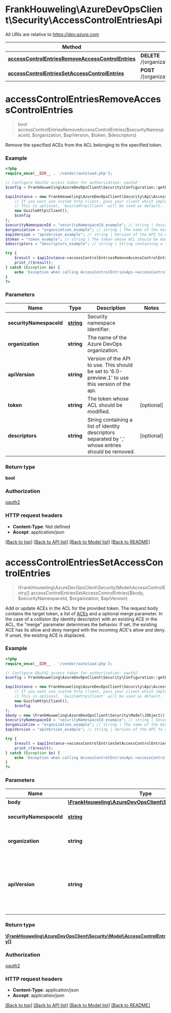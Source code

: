 # FrankHouweling\AzureDevOpsClient\Security\AccessControlEntriesApi

All URIs are relative to *https://dev.azure.com*

Method | HTTP request | Description
------------- | ------------- | -------------
[**accessControlEntriesRemoveAccessControlEntries**](AccessControlEntriesApi.md#accessControlEntriesRemoveAccessControlEntries) | **DELETE** /{organization}/_apis/accesscontrolentries/{securityNamespaceId} | 
[**accessControlEntriesSetAccessControlEntries**](AccessControlEntriesApi.md#accessControlEntriesSetAccessControlEntries) | **POST** /{organization}/_apis/accesscontrolentries/{securityNamespaceId} | 


# **accessControlEntriesRemoveAccessControlEntries**
> bool accessControlEntriesRemoveAccessControlEntries($securityNamespaceId, $organization, $apiVersion, $token, $descriptors)



Remove the specified ACEs from the ACL belonging to the specified token.

### Example
```php
<?php
require_once(__DIR__ . '/vendor/autoload.php');

// Configure OAuth2 access token for authorization: oauth2
$config = FrankHouweling\AzureDevOpsClient\Security\Configuration::getDefaultConfiguration()->setAccessToken('YOUR_ACCESS_TOKEN');

$apiInstance = new FrankHouweling\AzureDevOpsClient\Security\Api\AccessControlEntriesApi(
    // If you want use custom http client, pass your client which implements `GuzzleHttp\ClientInterface`.
    // This is optional, `GuzzleHttp\Client` will be used as default.
    new GuzzleHttp\Client(),
    $config
);
$securityNamespaceId = "securityNamespaceId_example"; // string | Security namespace identifier.
$organization = "organization_example"; // string | The name of the Azure DevOps organization.
$apiVersion = "apiVersion_example"; // string | Version of the API to use.  This should be set to '6.0-preview.1' to use this version of the api.
$token = "token_example"; // string | The token whose ACL should be modified.
$descriptors = "descriptors_example"; // string | String containing a list of identity descriptors separated by ',' whose entries should be removed.

try {
    $result = $apiInstance->accessControlEntriesRemoveAccessControlEntries($securityNamespaceId, $organization, $apiVersion, $token, $descriptors);
    print_r($result);
} catch (Exception $e) {
    echo 'Exception when calling AccessControlEntriesApi->accessControlEntriesRemoveAccessControlEntries: ', $e->getMessage(), PHP_EOL;
}
?>
```

### Parameters

Name | Type | Description  | Notes
------------- | ------------- | ------------- | -------------
 **securityNamespaceId** | [**string**](../Model/.md)| Security namespace identifier. |
 **organization** | **string**| The name of the Azure DevOps organization. |
 **apiVersion** | **string**| Version of the API to use.  This should be set to &#39;6.0-preview.1&#39; to use this version of the api. |
 **token** | **string**| The token whose ACL should be modified. | [optional]
 **descriptors** | **string**| String containing a list of identity descriptors separated by &#39;,&#39; whose entries should be removed. | [optional]

### Return type

**bool**

### Authorization

[oauth2](../../README.md#oauth2)

### HTTP request headers

 - **Content-Type**: Not defined
 - **Accept**: application/json

[[Back to top]](#) [[Back to API list]](../../README.md#documentation-for-api-endpoints) [[Back to Model list]](../../README.md#documentation-for-models) [[Back to README]](../../README.md)

# **accessControlEntriesSetAccessControlEntries**
> \FrankHouweling\AzureDevOpsClient\Security\Model\AccessControlEntry[] accessControlEntriesSetAccessControlEntries($body, $securityNamespaceId, $organization, $apiVersion)



Add or update ACEs in the ACL for the provided token. The request body contains the target token, a list of [ACEs](https://docs.microsoft.com/en-us/rest/api/azure/devops/security/access%20control%20entries/set%20access%20control%20entries?#accesscontrolentry) and a optional merge parameter. In the case of a collision (by identity descriptor) with an existing ACE in the ACL, the \"merge\" parameter determines the behavior. If set, the existing ACE has its allow and deny merged with the incoming ACE's allow and deny. If unset, the existing ACE is displaced.

### Example
```php
<?php
require_once(__DIR__ . '/vendor/autoload.php');

// Configure OAuth2 access token for authorization: oauth2
$config = FrankHouweling\AzureDevOpsClient\Security\Configuration::getDefaultConfiguration()->setAccessToken('YOUR_ACCESS_TOKEN');

$apiInstance = new FrankHouweling\AzureDevOpsClient\Security\Api\AccessControlEntriesApi(
    // If you want use custom http client, pass your client which implements `GuzzleHttp\ClientInterface`.
    // This is optional, `GuzzleHttp\Client` will be used as default.
    new GuzzleHttp\Client(),
    $config
);
$body = new \FrankHouweling\AzureDevOpsClient\Security\Model\JObject(); // \FrankHouweling\AzureDevOpsClient\Security\Model\JObject | 
$securityNamespaceId = "securityNamespaceId_example"; // string | Security namespace identifier.
$organization = "organization_example"; // string | The name of the Azure DevOps organization.
$apiVersion = "apiVersion_example"; // string | Version of the API to use.  This should be set to '6.0-preview.1' to use this version of the api.

try {
    $result = $apiInstance->accessControlEntriesSetAccessControlEntries($body, $securityNamespaceId, $organization, $apiVersion);
    print_r($result);
} catch (Exception $e) {
    echo 'Exception when calling AccessControlEntriesApi->accessControlEntriesSetAccessControlEntries: ', $e->getMessage(), PHP_EOL;
}
?>
```

### Parameters

Name | Type | Description  | Notes
------------- | ------------- | ------------- | -------------
 **body** | [**\FrankHouweling\AzureDevOpsClient\Security\Model\JObject**](../Model/JObject.md)|  |
 **securityNamespaceId** | [**string**](../Model/.md)| Security namespace identifier. |
 **organization** | **string**| The name of the Azure DevOps organization. |
 **apiVersion** | **string**| Version of the API to use.  This should be set to &#39;6.0-preview.1&#39; to use this version of the api. |

### Return type

[**\FrankHouweling\AzureDevOpsClient\Security\Model\AccessControlEntry[]**](../Model/AccessControlEntry.md)

### Authorization

[oauth2](../../README.md#oauth2)

### HTTP request headers

 - **Content-Type**: application/json
 - **Accept**: application/json

[[Back to top]](#) [[Back to API list]](../../README.md#documentation-for-api-endpoints) [[Back to Model list]](../../README.md#documentation-for-models) [[Back to README]](../../README.md)

